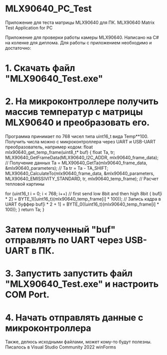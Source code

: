 # MLX90640_PC_Test
Приложение для теста матрицы MLX90640 для ПК. MLX90640 Matrix Test Application for PC

Приложение для проверки работы камеры MLX90640. Написано на C# на коленке для диплома.
Для работы с приложением необходимо и достаточно:
# 1. Скачать файл "MLX90640_Test.exe"
# 2. На микроконтроллере получить массив температур с матрицы MLX90640 и преобразовать его.
Программа принимает по 768 чисел типа uint16_t вида Temp**100.
Получить числа можно с микроконтроллера через UART и USB-UART преобразователь, например кодом:
float mlx90640_get_temp_frame(uint8_t* buf)
{
  float Ta, tr;
  MLX90640_GetFrameData(MLX90640_I2C_ADDR, mlx90640_frame_data); // Получение данных
  Ta = MLX90640_GetTa(mlx90640_frame_data, &mlx90640_parameters); // Ta
  tr = Ta - TA_SHIFT;
  MLX90640_CalculateTo(mlx90640_frame_data, &mlx90640_parameters, MLX90640_EMISSIVITY_STANDARD, tr, mlx90640_temp_frame); // Расчет тепловой картины
  
  for (uint16_t i = 0; i < 768; i++) // first send low 8bit and then high 8bit
  {
    buf[i * 2] = BYTE_1((uint16_t)(mlx90640_temp_frame[i] * 100));		// Запись кадра в UART буффер
    buf[i * 2 + 1] = BYTE_0((uint16_t)(mlx90640_temp_frame[i] * 100));
  }
  return Ta;
}
# Затем полученный "buf" отправлять по UART через USB-UART в ПК.
# 3. Запустить запустить файл "MLX90640_Test.exe" и настроить COM Port.
# 4. Начать отправлять данные с микроконтроллера
Также, делюсь исходными файлами, может кому-то будут полезны. Писалось в Visual Studio Community 2022 winForms
